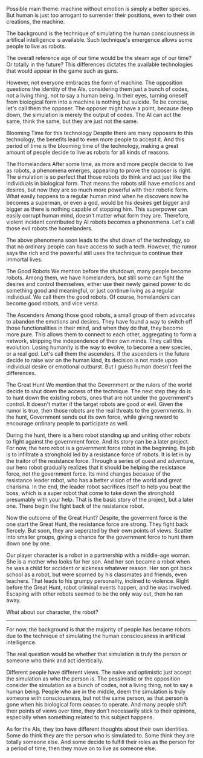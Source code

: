 Possible main theme:  machine without emotion is simply a better species. But human is just too arrogant to surrender their positions, even to their own creations, the machine.

The background is the technique of simulating the human consciousness in artifical intelligence is available. Such technique's emergence allows some people to live as robots.

The overall reference age of our time would be the steam age of our time? Or totally in the future? This differences dictates the available technologies that would appear in the game such as guns.

However, not everyone embraces the form of machine. The opposition questions the identity of the AIs, considering them just a bunch of codes, not a living thing, not to say a human being. In their eyes, turning oneself from biological form into a machine is nothing but suicide. To be concise, let's call them the opposer. The opposer might have a point, because deep down, the simulation is merely the output of codes. The AI can act the same, think the same, but they are just not the same.

Blooming Time for this technology
Despite there are many opposers to this technology, the benefits lead to even more people to accept it. And this period of time is the blooming time of the technology, making a great amount of people decide to live as robots for all kinds of reasons.

The Homelanders
After some time, as more and more people decide to live as robots, a phenomena emerges, appearing to prove the opposer is right. The simulation is so perfect that those robots do think and act just like the individuals in biological form. That means the robots still have emotions and desires, but now they are so much more powerful with their robotic form. What easily happens to a regular human mind when he discovers now he becomes a superman, or even a god, would be his desires get bigger and bigger as there is nothing capable of stopping him. This superpower can easily corrupt human mind, doesn't matter what form they are. Therefore, violent incident contributed by AI robots becomes a phenonmena. Let's call those evil robots the homelanders.

The above phenomena soon leads to the shut down of the technology, so that no ordinary people can have access to such a tech. However, the rumor says the rich and the powerful still uses the technique to continue their immortal lives.

The Good Robots
We mention before the shutdown, many people become robots. Among them, we have homelanders, but still some can fight the desires and control themselves, either use their newly gained power to do something good and meaningful, or just continue living as a regular individual. We call them the good robots. Of course, homelanders can become good robots, and vice versa.

The Ascenders
Among those good robots, a small group of them advocates to abandon the emotions and desires. They have found a way to switch off those functionalities in their mind, and when they do that, they become more pure. This allows them to connect to each other, aggregating to form a network, stripping the independence of their own minds. They call this evolution. Losing humanity is the way to evolve, to become a new species, or a real god. Let's call them the ascenders. If the ascenders in the future decide to raise war on the human kind, its decision is not made upon individual desire or emotional outburst. But I guess human doesn't feel the differences.

The Great Hunt
We mention that the Government or the rulers of the world decide to shut down the access of the technique. The next step they do is to hunt down the existing robots, ones that are not under the government's control. It doesn't matter if the target robots are good or evil. Given the rumor is true, then those robots are the real threats to the governments. In the hunt, Government sends out its own force, while giving reward to encourage ordinary people to participate as well.

During the hunt, there is a hero robot standing up and uniting other robots to fight against the government force. And its story can be a later project. For now, the hero robot is a government force robot in the beginning. Its job is to infiltrate a stronghold led by a resistance force of robots. It is let in by the traitor of the resistance force. Through a series of quest and adventure, our hero robot gradually realizes that it should be helping the resistance force, not the government force. Its mind changes becasue of the resistance leader robot, who has a better vision of the world and great charisma. In the end, the leader robot sacrifices itself to help you beat the boss, which is a super robot that come to take down the stronghold presumably with your help. That is the basic story of the project, but a later one. There begin the fight back of the resistance robot.

Now the outcome of the Great Hunt?
Despite, the goverment force is the one start the Great Hunt, the resistance force are strong. They fight back fiercely. But soon, they are seperated by their own points of views. Scatter into smaller groups, giving a chance for the government force to hunt them down one by one.

Our player character is a robot in a partnership with a middle-age woman. She is a mother who looks for her son. And her son became a robot when he was a child for accident or sickness whatever reason. Her son got back school as a robot, but were scorned by his classmates and friends, even teachers. That leads to his grumpy personality, inclined to violence. Right before the Great Hunt, robot criminal events happen, and he was involved. Escaping with other robots seemed to be the only way out, then he ran away.

What about our character, the robot?


-------------------------------------------------------------------------------

For now, the background is that the majority of people has became robots due to the technique of simulating the human consciousness in artificial intelligence.

The real question would be whether that simulation is truly the person or someone who think and act identically. 

Different people have different views. The naive and optimistic just accept the simulation as who the person is. The pessimistic or the opposition consider the simulation as a bunch of codes, not a living thing, not to say a human being. People who are in the middle, deem the simulation is truly someone with consciousness, but not the same person, as that person is gone when his biological form ceases to operate. And many people shift their points of views over time, they don't necessarily stick to their opinions, especially when something related to this subject happens.

As for the AIs, they too have different thoughts about their own identities. Some do think they are the person who is simulated to. Some think they are totally someone else. And some decide to fulfill their roles as the person for a period of time, then they move on to live as someone else.

